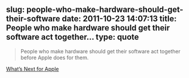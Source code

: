 slug: people-who-make-hardware-should-get-their-software
date: 2011-10-23 14:07:13
title: People who make hardware should get their software act together...
type: quote
---

> People who make hardware should get their software act together before Apple does for them.

[What’s Next for Apple](http://ma.tt/2011/10/whats-next-for-apple/)

